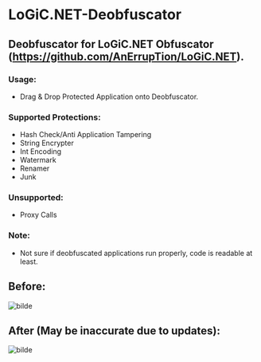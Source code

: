 # LoGiC.NET-Deobfuscator
## Deobfuscator for LoGiC.NET Obfuscator (https://github.com/AnErrupTion/LoGiC.NET).

### Usage:
- Drag & Drop Protected Application onto Deobfuscator.

### Supported Protections:
- Hash Check/Anti Application Tampering
- String Encrypter
- Int Encoding
- Watermark
- Renamer
- Junk

### Unsupported:
- Proxy Calls

### Note:
- Not sure if deobfuscated applications run properly, code is readable at least.

## Before:
![bilde](https://user-images.githubusercontent.com/60292167/120045361-1c324b80-c010-11eb-8a39-f34e6559568f.png)

## After (May be inaccurate due to updates):
![bilde](https://user-images.githubusercontent.com/60292167/120045377-27857700-c010-11eb-92d7-aa2b3569cd7e.png)
